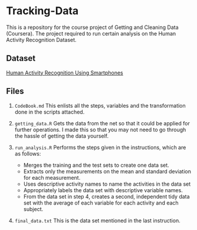 # Tracking-Data

This is a repository for the course project of Getting and Cleaning Data (Coursera). The project required to run certain analysis on the Human Activity Recognition Dataset.

## Dataset

[Human Activity Recognition Using Smartphones](https://d396qusza40orc.cloudfront.net/getdata%2Fprojectfiles%2FUCI%20HAR%20Dataset.zip)

## Files

1. ```CodeBook.md``` This enlists all the steps, variables and the transformation done in the scripts attached.

2. ```getting_data.R``` Gets the data from the net so that it could be applied for further operations. I made this so that you may not need to go through the hassle of getting the data yourself.

3. ```run_analysis.R``` Performs the steps given in the instructions, which are as follows:
    - Merges the training and the test sets to create one data set.
    - Extracts only the measurements on the mean and standard deviation for each measurement.
    - Uses descriptive activity names to name the activities in the data set
    - Appropriately labels the data set with descriptive variable names.
    - From the data set in step 4, creates a second, independent tidy data set with the average of each variable for each activity and each subject.

4. ```final_data.txt``` This is the data set mentioned in the last instruction.
